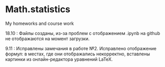 # Math.statistics
My homeworks and course work

18.10 : Файлы созданы, из-за проблем с отображением .ipynb на github не отображаются на момент загрузки.

9.11 : Исправлены замечания в работе №2. Исправлено отображение формул: в местах, где они отображались некорректно, вставлены картинки из онлайн-редактора уравнений LaTeX.
